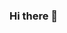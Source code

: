 ### Hi there 👋

<!--
**Bartek-Figat/Bartek-Figat** is a ✨ _special_ ✨ repository because its `README.md` (this file) appears on your GitHub profile.

Here are some ideas to get you started:
- 📫 How to reach me: ... [YouTube Channel](https://www.youtube.com/channel/UCKGqnTxU_gSKBZzYadrMZBg?view_as=subscriber)

<p align="center"> <img src="https://github-readme-stats.vercel.app/api?username=Bartek-Figat&show_icons=true&theme=gotham" alt="Bartek-Figat"/>


